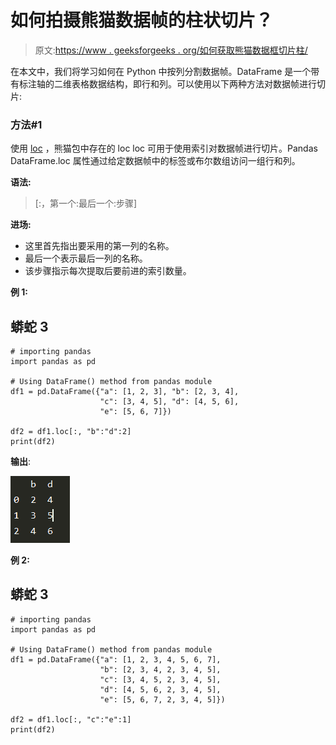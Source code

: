 # 如何拍摄熊猫数据帧的柱状切片？

> 原文:[https://www . geeksforgeeks . org/如何获取熊猫数据框切片柱/](https://www.geeksforgeeks.org/how-to-take-column-slices-of-dataframe-in-pandas/)

在本文中，我们将学习如何在 Python 中按列分割数据帧。DataFrame 是一个带有标注轴的二维表格数据结构，即行和列。可以使用以下两种方法对数据帧进行切片:

### **方法#1**

使用 [loc](https://www.geeksforgeeks.org/python-pandas-dataframe-loc/) ，熊猫包中存在的 loc loc 可用于使用索引对数据帧进行切片。Pandas DataFrame.loc 属性通过给定数据帧中的标签或布尔数组访问一组行和列。

**语法:**

> [:，第一个:最后一个:步骤]

**进场:**

*   这里首先指出要采用的第一列的名称。
*   最后一个表示最后一列的名称。
*   该步骤指示每次提取后要前进的索引数量。

**例 1:**

## 蟒蛇 3

```
# importing pandas
import pandas as pd

# Using DataFrame() method from pandas module
df1 = pd.DataFrame({"a": [1, 2, 3], "b": [2, 3, 4], 
                    "c": [3, 4, 5], "d": [4, 5, 6], 
                    "e": [5, 6, 7]})

df2 = df1.loc[:, "b":"d":2]
print(df2)
```

**输出**:

![](img/86e5655d0276c48295626ef1a014428e.png)

**例 2:**

## 蟒蛇 3

```
# importing pandas
import pandas as pd

# Using DataFrame() method from pandas module
df1 = pd.DataFrame({"a": [1, 2, 3, 4, 5, 6, 7], 
                    "b": [2, 3, 4, 2, 3, 4, 5], 
                    "c": [3, 4, 5, 2, 3, 4, 5], 
                    "d": [4, 5, 6, 2, 3, 4, 5], 
                    "e": [5, 6, 7, 2, 3, 4, 5]})

df2 = df1.loc[:, "c":"e":1]
print(df2)
```